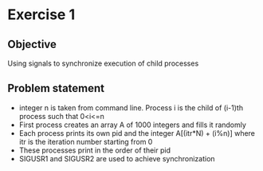 # Exercise 1  
## Objective  
Using signals to synchronize execution of child processes  

## Problem statement
* integer n is taken from command line. Process i is the child of (i-1)th process such that 0<i<=n  
* First process creates an array A of 1000 integers and fills it randomly  
* Each process prints its own pid and the integer A[(itr*N) + (i%n)] where itr is the iteration number starting from 0  
* These processes print in the order of their pid  
* SIGUSR1 and SIGUSR2 are used to achieve synchronization  